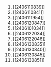 1. [[2406110839]]
2. [[2406110841]]
3. [[2406111954]]
4. [[2406120847]]
5. [[2406101034]]
6. [[2406122034]]
7. [[2406122046]]
8. [[2406130835]]
9. [[2406130840]]
10. [[2406130845]]
11. [[2406130851]]